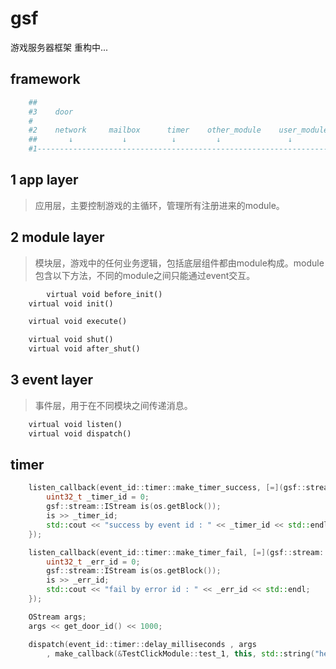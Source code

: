 # gsf

游戏服务器框架 重构中...

framework
----------

```python
    ##
    #3    door
    #   
    #2    network     mailbox      timer    other_module    user_module              
    ##       ↓           ↓          ↓         ↓               ↓
    #1------------------------------------------------------------------> run
```

1 app layer 
----------
> 应用层，主要控制游戏的主循环，管理所有注册进来的module。

2 module layer
----------
> 模块层，游戏中的任何业务逻辑，包括底层组件都由module构成。module包含以下方法，不同的module之间只能通过event交互。

```python
    	virtual void before_init()
	virtual void init()

	virtual void execute()

	virtual void shut()
	virtual void after_shut()
```

3 event layer
----------
> 事件层，用于在不同模块之间传递消息。

```python
    virtual void listen()
    virtual void dispatch()
```

timer
----------
```c++
	listen_callback(event_id::timer::make_timer_success, [=](gsf::stream::OStream os) {
		uint32_t _timer_id = 0;
		gsf::stream::IStream is(os.getBlock());
		is >> _timer_id;
		std::cout << "success by event id : " << _timer_id << std::endl;
	});

	listen_callback(event_id::timer::make_timer_fail, [=](gsf::stream::OStream os) {
		uint32_t _err_id = 0;
		gsf::stream::IStream is(os.getBlock());
		is >> _err_id;
		std::cout << "fail by error id : " << _err_id << std::endl;
	});

	OStream args;
	args << get_door_id() << 1000;

	dispatch(event_id::timer::delay_milliseconds , args
		, make_callback(&TestClickModule::test_1, this, std::string("hello,timer!")));
```
